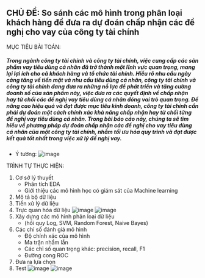 ## CHỦ ĐỀ: So sánh các mô hình trong phân loại khách hàng để đưa ra dự đoán chấp nhận các đề nghị cho vay của công ty tài chính
MỤC TIÊU BÀI TOÁN: 
##### Trong ngành công ty tài chính và công ty tài chính, việc cung cấp các sản phẩm vay tiêu dùng cá nhân đã trở thành một lĩnh vực quan trọng, mang lại lợi ích cho cả khách hàng và tổ chức tài chính. Hiểu rõ nhu cầu ngày càng tăng về tiền mặt và nhu cầu tiêu dùng cá nhân, công ty tài chính và công ty tài chính đang đưa ra những nỗ lực để phát triển và tăng cường doanh số của sản phẩm này, việc đưa ra các quyết định về chấp nhận hay từ chối các đề nghị vay tiêu dùng cá nhân đóng vai trò quan trọng. Để nâng cao hiệu quả và đạt được mục tiêu kinh doanh, công ty tài chính cần phải dự đoán một cách chính xác khả năng chấp nhận hay từ chối từng đề nghị vay tiêu dùng cá nhân. Trong bài báo cáo này, chúng ta sẽ tìm hiểu về phương pháp dự đoán chấp nhận các đề nghị cho vay tiêu dùng cá nhân của một công ty tài chính, nhằm tối ưu hóa quy trình và đạt được kết quả tốt nhất trong việc xử lý đề nghị vay.
- Ý tưởng:
  ![image](https://github.com/user-attachments/assets/86b73f50-2740-4e1a-b95e-3b19f97e8a4e) 

TRÌNH TỰ THỰC HIỆN: 
1. Cơ sở lý thuyết
   - Phân tích EDA
   - Giới thiệu các mô hình học có giám sát của Machine learning 
2. Mô tả bộ dữ liệu
3. Tiền xử lý dữ liệu
4. Trực quan hóa dữ liệu
   ![image](https://github.com/user-attachments/assets/bd6dd90c-dd58-4e34-aade-148065ea084a) ![image](https://github.com/user-attachments/assets/2da073a4-e272-4b46-b2c5-fef285b9e53c)
5. Xây dựng các mô hình phân loại dữ liệu
   - (hồi quy Log, SVM, Random Forest, Naive Bayes) 
6. Các chỉ số đánh giá mô hình
   - Độ chính xác của mô hình
   - Ma trận nhầm lẫn
   - Các chỉ số quan trọng khác: precision, recall, F1
   - Đường cong ROC
7. Đưa ra lựa chọn
8. Test
   ![image](https://github.com/user-attachments/assets/7d698361-8482-49d3-a352-c6bd431ce380)
   ![image](https://github.com/user-attachments/assets/f76b691a-26fb-472b-a2d2-5a435a17242f)


